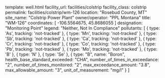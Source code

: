 template: well.html
facility_url: facilities/colstrip
facility_class: colstrip
permalink: facilities/colstrip/wm-126
location: "Rosebud County, MT"
site_name: "Colstrip Power Plant"
owner/operator: "PPL Montana"
title: "WM-126"
coordinates: [
  -106.5564675,
  45.8686055
]
designation: "Monitoring Point"
legend: "Neither,  Not In Compliance"
pollutants: [
    {
      type: 'As',
      tracking: 'not-tracked'
    },
    {
      type: 'Mn',
      tracking: 'not-tracked'
    },
    {
      type: 'Sb',
      tracking: 'not-tracked'
    },
    {
      type: 'Ca',
      tracking: 'not-tracked'
    },
    {
      type: 'Cr',
      tracking: 'not-tracked'
    },
    {
      type: 'Co',
      tracking: 'not-tracked'
    },
    {
      type: 'Pb',
      tracking: 'not-tracked'
    },
    {
      type: 'Mo',
      tracking: 'not-tracked'
    },
    {
      type: 'B'
    },
    {
      type: 'N'
    },
    {
      type: 'Se'
    },  {
  type: "B",
  name: "Boron",
  health_base_standard_exceeded: "CHA",
  number_of_times_in_exceedance: "2",
  number_of_times_monitored: "2",
  max_exceedance_amount: "3.8",
  max_allowable_amount: "3",
  unit_of_measurement: "mg/l"
  }
]
